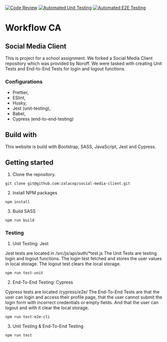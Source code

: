 [![Code Review](https://github.com/zalacop/social-media-client/actions/workflows/gpt.yml/badge.svg)](https://github.com/zalacop/social-media-client/actions/workflows/gpt.yml)
[![Automated Unit Testing](https://github.com/zalacop/social-media-client/actions/workflows/unit-test.yml/badge.svg)](https://github.com/zalacop/social-media-client/actions/workflows/unit-test.yml)
[![Automated E2E Testing](https://github.com/zalacop/social-media-client/actions/workflows/e2e-test.yml/badge.svg)](https://github.com/zalacop/social-media-client/actions/workflows/e2e-test.yml)

# Workflow CA

## Social Media Client

This is project for a school assignment. We forked a Social Media Client repository which was provided by Noroff. We were tasked with creating Unit Tests and End-to-End Tests for login and logout functions.

### Configurations

- Prettier,
- ESlint,
- Husky,
- Jest (unit-testing),
- Babel,
- Cypress (end-to-end-testing)

## Build with

This website is build with Bootstrap, SASS, JavaScript, Jest and Cypress.

## Getting started

1. Clone the repository.

```
git clone git@github.com:zalacop/social-media-client.git
```

2. Install NPM packages

```
npm install
```

3. Build SASS

```
npm run build
```

### Testing

1. Unit Testing: Jest

Jest tests are located in /src/js/api/auth/\*test.js
The Unit Tests are testing login and logout functions. The login test fetched and stores the user values in local storage. The logout test clears the local storage.

```
npm run test-unit
```

2. End-To-End Testing: Cypress

Cypress tests are located /cypress/e2e/
The End-To-End Tests are that the user can login and access their profile page, that the user cannot submit the login form with incorrect credentials or empty fields. And that the user can logout and with it clear the local storage.

```
npm run test-e2e-cli
```

3. Unit Testing & End-To-End Testing

```
npm run test
```
